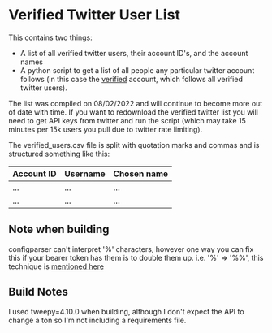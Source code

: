 # Verified Twitter User List

This contains two things:

 - A list of all verified twitter users, their account ID's, and the account names
 - A python script to get a list of all people any particular twitter account follows (in this case the [verified](https://twitter.com/verified/following) account, which follows all verified twitter users).

The list was compiled on 08/02/2022 and will continue to become more out of date with time. If you want to redownload the verified twitter list you will need to get API keys from twitter and run the script (which may take 15 minutes per 15k users you pull due to twitter rate limiting).

The verified\_users.csv file is split with quotation marks and commas and is structured something like this:

| Account ID | Username | Chosen name |
|------------|----------|-------------|
|   ...      |   ...    |    ...      |
|   ...      |   ...    |    ...      |



## Note when building

configparser can't interpret '%' characters, however one way you can fix this if your bearer token has them is to double them up. i.e. '%' => '%%', this technique is [mentioned here](https://stackoverflow.com/questions/71854527/configparser-interpolationsyntaxerror-must-be-followed-by-or-found)

## Build Notes

I used tweepy=4.10.0 when building, although I don't expect the API to change a ton so I'm not including a requirements file.
